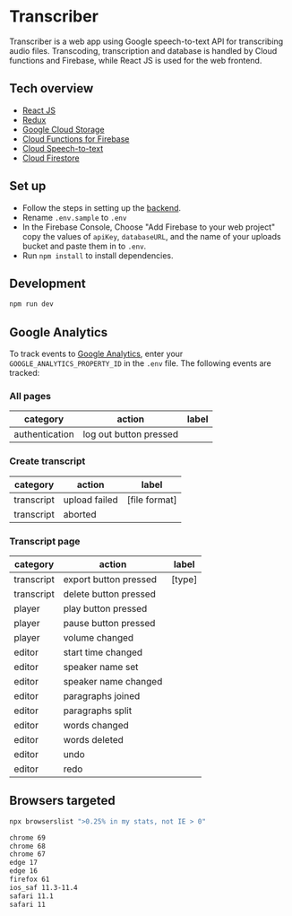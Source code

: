 # Transcriber

Transcriber is a web app using Google speech-to-text API for transcribing audio files. Transcoding, transcription and database is handled by Cloud functions and Firebase, while React JS is used for the web frontend.

## Tech overview

- [React JS](https://reactjs.org)
- [Redux](https://redux.js.org)
- [Google Cloud Storage](https://cloud.google.com/storage/)
- [Cloud Functions for Firebase](https://firebase.google.com/docs/functions/)
- [Cloud Speech-to-text](https://cloud.google.com/speech-to-text/)
- [Cloud Firestore](https://firebase.google.com/docs/firestore/)

## Set up

- Follow the steps in setting up the [backend](https://github.com/nrkno/transcriber-backend).
- Rename `.env.sample` to `.env`
- In the Firebase Console, Choose "Add Firebase to your web project" copy the values of `apiKey`, `databaseURL`, and the name of your uploads bucket and paste them in to `.env`.
- Run `npm install` to install dependencies.

## Development

```sh
npm run dev
```

## Google Analytics

To track events to [Google Analytics](https://analytics.google.com/analytics/web), enter your `GOOGLE_ANALYTICS_PROPERTY_ID` in the `.env` file. The following events are tracked:

### All pages

| category       | action                 | label |
| -------------- | ---------------------- | ----- |
| authentication | log out button pressed |       |

### Create transcript

| category   | action        | label         |
| ---------- | ------------- | ------------- |
| transcript | upload failed | [file format] |
| transcript | aborted       |               |

### Transcript page

| category   | action                | label  |
| ---------- | --------------------- | ------ |
| transcript | export button pressed | [type] |
| transcript | delete button pressed |        |
| player     | play button pressed   |        |
| player     | pause button pressed  |        |
| player     | volume changed        |        |
| editor     | start time changed    |        |
| editor     | speaker name set      |        |
| editor     | speaker name changed  |        |
| editor     | paragraphs joined     |        |
| editor     | paragraphs split      |        |
| editor     | words changed         |        |
| editor     | words deleted         |        |
| editor     | undo                  |        |
| editor     | redo                  |        |

## Browsers targeted

```sh
npx browserslist ">0.25% in my stats, not IE > 0"

chrome 69
chrome 68
chrome 67
edge 17
edge 16
firefox 61
ios_saf 11.3-11.4
safari 11.1
safari 11
```
